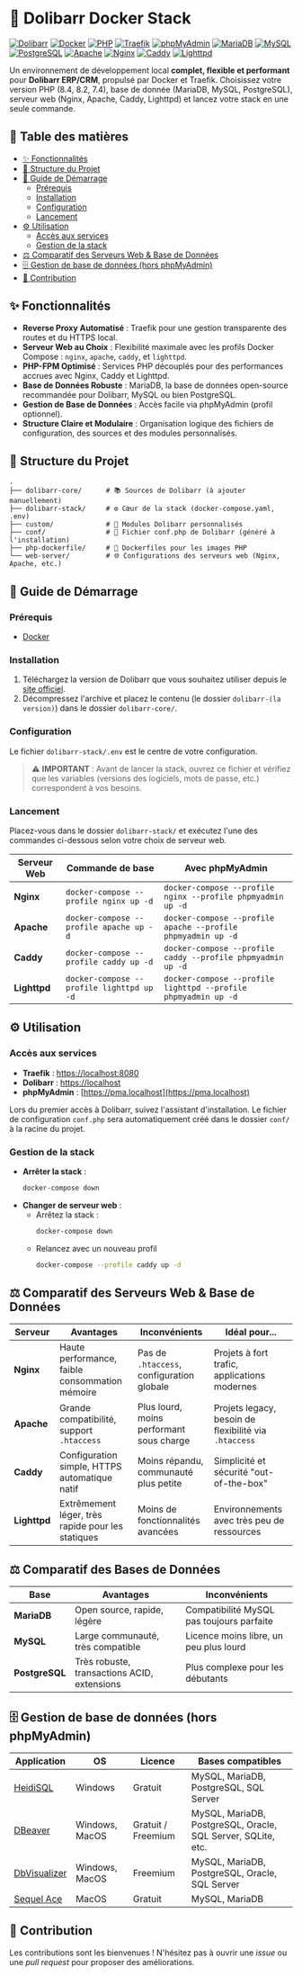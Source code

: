 # 🚀 Dolibarr Docker Stack

[![Dolibarr](https://img.shields.io/badge/Dolibarr-blue)](https://www.dolibarr.org/) 
[![Docker](https://img.shields.io/badge/Docker-blue)](https://www.docker.com/) 
[![PHP](https://img.shields.io/badge/PHP-8.4_|_8.2_|_7.4-blue)](https://www.php.net/) 
[![Traefik](https://img.shields.io/badge/Traefik-purple)](https://traefik.io/) 
[![phpMyAdmin](https://img.shields.io/badge/phpMyAdmin-purple)](https://www.phpmyadmin.net/) 
[![MariaDB](https://img.shields.io/badge/MariaDB-teal)](https://mariadb.org/) 
[![MySQL](https://img.shields.io/badge/MySQL-teal)](https://www.mysql.com/) 
[![PostgreSQL](https://img.shields.io/badge/PostgreSQL-teal)](https://www.postgresql.org/) 
[![Apache](https://img.shields.io/badge/Apache-grey)](https://httpd.apache.org/) 
[![Nginx](https://img.shields.io/badge/Nginx-grey)](https://nginx.org/) 
[![Caddy](https://img.shields.io/badge/Caddy-grey)](https://caddyserver.com/) 
[![Lighttpd](https://img.shields.io/badge/Lighttpd-grey)](https://www.lighttpd.net/)

Un environnement de développement local **complet, flexible et performant** pour **Dolibarr ERP/CRM**, propulsé par Docker et Traefik. Choisissez votre version PHP (8.4, 8.2, 7.4), base de donnée (MariaDB, MySQL, PostgreSQL), serveur web (Nginx, Apache, Caddy, Lighttpd) et lancez votre stack en une seule commande.

## 📖 Table des matières

- [✨ Fonctionnalités](#-fonctionnalités)
- [📂 Structure du Projet](#-structure-du-projet)
- [🚀 Guide de Démarrage](#-guide-de-démarrage)
  - [Prérequis](#prérequis)
  - [Installation](#installation)
  - [Configuration](#configuration)
  - [Lancement](#lancement)
- [⚙️ Utilisation](#️-utilisation)
  - [Accès aux services](#accès-aux-services)
  - [Gestion de la stack](#gestion-de-la-stack)
- [⚖️ Comparatif des Serveurs Web & Base de Données](#️-comparatif-des-serveurs-web--base-de-données)
- [🗄️ Gestion de base de données (hors phpMyAdmin)](#️-gestion-de-base-de-données-hors-phpmyadmin)
- [🤝 Contribution](#-contribution)

## ✨ Fonctionnalités

- **Reverse Proxy Automatisé** : Traefik pour une gestion transparente des routes et du HTTPS local.
- **Serveur Web au Choix** : Flexibilité maximale avec les profils Docker Compose : `nginx`, `apache`, `caddy`, et `lighttpd`.
- **PHP-FPM Optimisé** : Services PHP découplés pour des performances accrues avec Nginx, Caddy et Lighttpd.
- **Base de Données Robuste** : MariaDB, la base de données open-source recommandée pour Dolibarr, MySQL ou bien PostgreSQL.
- **Gestion de Base de Données** : Accès facile via phpMyAdmin (profil optionnel).
- **Structure Claire et Modulaire** : Organisation logique des fichiers de configuration, des sources et des modules personnalisés.

## 📂 Structure du Projet

```
.
├── dolibarr-core/      # 📚 Sources de Dolibarr (à ajouter manuellement)
├── dolibarr-stack/     # ⚙️ Cœur de la stack (docker-compose.yaml, .env)
├── custom/             # 🧩 Modules Dolibarr personnalisés
├── conf/               # 📄 Fichier conf.php de Dolibarr (généré à l'installation)
├── php-dockerfile/     # 🐳 Dockerfiles pour les images PHP
└── web-server/         # 🌐 Configurations des serveurs web (Nginx, Apache, etc.)
```

## 🚀 Guide de Démarrage

### Prérequis

- [Docker](https://www.docker.com/get-started)

### Installation

1.  Téléchargez la version de Dolibarr que vous souhaitez utiliser depuis le [site officiel](https://www.dolibarr.org/downloads).
2.  Décompressez l'archive et placez le contenu (le dossier `dolibarr-(la version)`) dans le dossier `dolibarr-core/`.

### Configuration

Le fichier `dolibarr-stack/.env` est le centre de votre configuration.

> ⚠️ **IMPORTANT** : Avant de lancer la stack, ouvrez ce fichier et vérifiez que les variables (versions des logiciels, mots de passe, etc.) correspondent à vos besoins.

### Lancement

Placez-vous dans le dossier `dolibarr-stack/` et exécutez l'une des commandes ci-dessous selon votre choix de serveur web.

| Serveur Web | Commande de base                             | Avec phpMyAdmin                                                |
|-------------|----------------------------------------------|----------------------------------------------------------------|
| **Nginx**   | `docker-compose --profile nginx up -d`       | `docker-compose --profile nginx --profile phpmyadmin up -d`    |
| **Apache**  | `docker-compose --profile apache up -d`      | `docker-compose --profile apache --profile phpmyadmin up -d`   |
| **Caddy**   | `docker-compose --profile caddy up -d`       | `docker-compose --profile caddy --profile phpmyadmin up -d`    |
| **Lighttpd**| `docker-compose --profile lighttpd up -d`    | `docker-compose --profile lighttpd --profile phpmyadmin up -d` |

## ⚙️ Utilisation

### Accès aux services

- **Traefik** : [https://localhost:8080](https://localhost:8080)
- **Dolibarr** : [https://localhost](https://localhost)
- **phpMyAdmin** : [https://pma.localhost](https://pma.localhost)

Lors du premier accès à Dolibarr, suivez l'assistant d'installation. Le fichier de configuration `conf.php` sera automatiquement créé dans le dossier `conf/` à la racine du projet.

### Gestion de la stack

- **Arrêter la stack** :
  ```bash
  docker-compose down
  ```
- **Changer de serveur web** :
  - Arrêtez la stack :
    ```bash
    docker-compose down
    ```
  - Relancez avec un nouveau profil
    ```bash
    docker-compose --profile caddy up -d
    ```

## ⚖️ Comparatif des Serveurs Web & Base de Données

| Serveur   | Avantages                                           | Inconvénients                               | Idéal pour...                                         |
|-----------|-----------------------------------------------------|---------------------------------------------|-------------------------------------------------------|
| **Nginx** | Haute performance, faible consommation mémoire      | Pas de `.htaccess`, configuration globale   | Projets à fort trafic, applications modernes          |
| **Apache**| Grande compatibilité, support `.htaccess`           | Plus lourd, moins performant sous charge    | Projets legacy, besoin de flexibilité via `.htaccess` |
| **Caddy** | Configuration simple, HTTPS automatique natif       | Moins répandu, communauté plus petite       | Simplicité et sécurité "out-of-the-box"               |
| **Lighttpd**| Extrêmement léger, très rapide pour les statiques | Moins de fonctionnalités avancées           | Environnements avec très peu de ressources            |

## ⚖️ Comparatif des Bases de Données

| Base           | Avantages                                   | Inconvénients                             |
|----------------|---------------------------------------------|-------------------------------------------|
| **MariaDB**    | Open source, rapide, légère                 | Compatibilité MySQL pas toujours parfaite |
| **MySQL**      | Large communauté, très compatible           | Licence moins libre, un peu plus lourd    |
| **PostgreSQL** | Très robuste, transactions ACID, extensions | Plus complexe pour les débutants          |

## 🗄️ Gestion de base de données (hors phpMyAdmin)

| Application                                                               | OS             | Licence            | Bases compatibles                                            |
|---------------------------------------------------------------------------|----------------|--------------------|--------------------------------------------------------------|
| [HeidiSQL](https://www.heidisql.com/)                                     | Windows        | Gratuit            | MySQL, MariaDB, PostgreSQL, SQL Server                       |
| [DBeaver](https://dbeaver.io/)                                            | Windows, MacOS | Gratuit / Freemium | MySQL, MariaDB, PostgreSQL, Oracle, SQL Server, SQLite, etc. |
| [DbVisualizer](https://www.dbvis.com/)                                    | Windows, MacOS | Freemium           | MySQL, MariaDB, PostgreSQL, Oracle, SQL Server               |
| [Sequel Ace](https://apps.apple.com/fr/app/sequel-ace/id1518036000?mt=12) | MacOS          | Gratuit            | MySQL, MariaDB                                               |

## 🤝 Contribution

Les contributions sont les bienvenues ! N'hésitez pas à ouvrir une *issue* ou une *pull request* pour proposer des améliorations.
